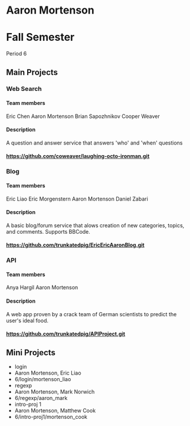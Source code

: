 Aaron Mortenson
==========

# Fall Semester
Period 6

## Main Projects

### Web Search
#### Team members
Eric Chen
Aaron Mortenson
Brian Sapozhnikov
Cooper Weaver
#### Description
A question and answer service that answers 'who' and 'when' questions
#### https://github.com/coweaver/laughing-octo-ironman.git

### Blog
#### Team members
Eric Liao
Eric Morgenstern
Aaron Mortenson
Daniel Zabari
#### Description
A basic blog/forum service that alows creation of new categories, topics, and comments. Supports BBCode.
#### https://github.com/trunkatedpig/EricEricAaronBlog.git

### API
#### Team members
Anya Hargil
Aaron Mortenson
#### Description
A web app proven by a crack team of German scientists to predict the user's ideal food.
#### https://github.com/trunkatedpig/APIProject.git

## Mini Projects
 * login
  * Aaron Mortenson, Eric Liao
  * 6/login/mortenson_liao
 * regexp
  * Aaron Mortenson, Mark Norwich
  * 6/regexp/aaron_mark
 * intro-proj 1
  * Aaron Mortenson, Matthew Cook
  * 6/intro-proj1/mortenson_cook

